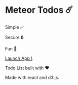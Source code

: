 # Meteor Todos ☄️

Simple ✅

Secure 🔒

Fun 🐓

[Launch App !](krithikrao.com/meteor-todos).


Todo List built with ❤️

Made with react and d3.js.

